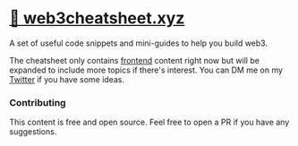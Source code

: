 # [🚀 web3cheatsheet.xyz](https://web3cheatsheet.xyz)

A set of useful code snippets and mini-guides to help you build web3.

The cheatsheet only contains [frontend](/frontend/basics) content right now but will be expanded to include more topics if there's interest. You can DM me on my [Twitter](https://twitter.com/dhaiwat10) if you have some ideas.

### Contributing

This content is free and open source. Feel free to open a PR if you have any suggestions.
